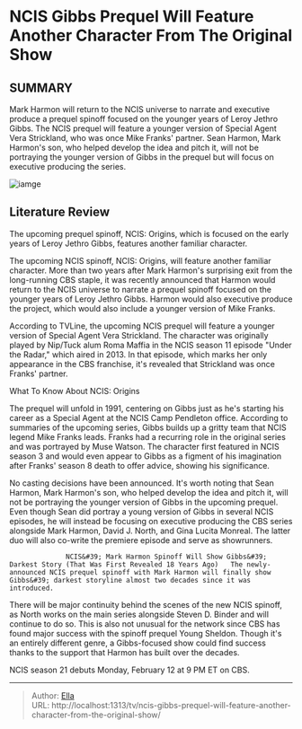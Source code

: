 # NCIS  Gibbs Prequel Will Feature Another Character From The Original Show


## SUMMARY 



  Mark Harmon will return to the NCIS universe to narrate and executive produce a prequel spinoff focused on the younger years of Leroy Jethro Gibbs.   The NCIS prequel will feature a younger version of Special Agent Vera Strickland, who was once Mike Franks&#39; partner.   Sean Harmon, Mark Harmon&#39;s son, who helped develop the idea and pitch it, will not be portraying the younger version of Gibbs in the prequel but will focus on executive producing the series.  

![iamge](https://static1.srcdn.com/wordpress/wp-content/uploads/2024/01/gibbs-with-members-of-his-ncis-team.jpg)

## Literature Review
The upcoming prequel spinoff, NCIS: Origins, which is focused on the early years of Leroy Jethro Gibbs, features another familiar character.




The upcoming NCIS spinoff, NCIS: Origins, will feature another familiar character. More than two years after Mark Harmon&#39;s surprising exit from the long-running CBS staple, it was recently announced that Harmon would return to the NCIS universe to narrate a prequel spinoff focused on the younger years of Leroy Jethro Gibbs. Harmon would also executive produce the project, which would also include a younger version of Mike Franks.




According to TVLine, the upcoming NCIS prequel will feature a younger version of Special Agent Vera Strickland. The character was originally played by Nip/Tuck alum Roma Maffia in the NCIS season 11 episode &#34;Under the Radar,&#34; which aired in 2013. In that episode, which marks her only appearance in the CBS franchise, it&#39;s revealed that Strickland was once Franks&#39; partner.


 What To Know About NCIS: Origins 
          

The prequel will unfold in 1991, centering on Gibbs just as he&#39;s starting his career as a Special Agent at the NCIS Camp Pendleton office. According to summaries of the upcoming series, Gibbs builds up a gritty team that NCIS legend Mike Franks leads. Franks had a recurring role in the original series and was portrayed by Muse Watson. The character first featured in NCIS season 3 and would even appear to Gibbs as a figment of his imagination after Franks&#39; season 8 death to offer advice, showing his significance.




No casting decisions have been announced. It&#39;s worth noting that Sean Harmon, Mark Harmon&#39;s son, who helped develop the idea and pitch it, will not be portraying the younger version of Gibbs in the upcoming prequel. Even though Sean did portray a young version of Gibbs in several NCIS episodes, he will instead be focusing on executive producing the CBS series alongside Mark Harmon, David J. North, and Gina Lucita Monreal. The latter duo will also co-write the premiere episode and serve as showrunners.

                  NCIS&#39; Mark Harmon Spinoff Will Show Gibbs&#39; Darkest Story (That Was First Revealed 18 Years Ago)   The newly-announced NCIS prequel spinoff with Mark Harmon will finally show Gibbs&#39; darkest storyline almost two decades since it was introduced.     

There will be major continuity behind the scenes of the new NCIS spinoff, as North works on the main series alongside Steven D. Binder and will continue to do so. This is also not unusual for the network since CBS has found major success with the spinoff prequel Young Sheldon. Though it&#39;s an entirely different genre, a Gibbs-focused show could find success thanks to the support that Harmon has built over the decades.








NCIS season 21 debuts Monday, February 12 at 9 PM ET on CBS.






---

> Author: [Ella](https://instagram.hk.cn/)  
> URL: http://localhost:1313/tv/ncis-gibbs-prequel-will-feature-another-character-from-the-original-show/  

